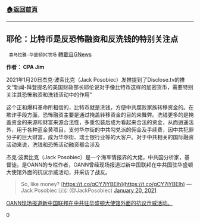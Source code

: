 ###  [:house:返回首頁](https://github.com/ourhimalayas/txt)
---

## 耶伦：比特币是反恐怖融资和反洗钱的特别关注点
` 喜马拉雅-华盛顿DC农场` [轉載自GNews](https://gnews.org/zh-hans/779294/)

**作者： CPA Jim**

2021年1月20日杰克·波索比克（Jack Posobiec）发推提到了Disclose.tv的推文“新闻-拜登提名的美国财政部长耶伦说对于像比特币这样的加密货币，需要特别关注其恐怖融资和洗钱活动中的作用”

这个正和爆料革命所相信的，比特币就是洗钱，方便中共腐败家族转移资金的。在欺诈手段方面，恐怖融资主要是通过掩盖转移资金的目的来舞弊。洗钱更多的是掩盖资金的来源和财富来源合法性，多重包装后成为看起来合法的资金，从而逍遥法外，用于各种蓝金黄项目，支付华尔街的中共勾兑派的佣金及手续费，因中共犯罪分子的巨大财富，成为华尔街、瑞士银行业等的大客户。对于中共相关的国际融资活动来说，洗钱和恐怖活动融资都会涉及

杰克·波索比克（Jack Posobiec）是一个海军情报界的大佬，中共国分析家，基督徒。是OANN的专栏作者，OANN曾经现场报道过新中国联邦在中共国驻华盛顿大使馆外面的抗议示威活动，并采访了战友。



> So, like money? [https://t.co/gCY7iYBEIh](https://t.co/gCY7iYBEIh)
> — Jack Posobiec 🇺🇸 (@JackPosobiec) [January 20, 2021](https://twitter.com/JackPosobiec/status/1351919654948761600?ref_src=twsrc%5Etfw)



[OANN现场报道新中国联邦在中共驻华盛顿大使馆外面的抗议示威活动。](https://www.youtube.com/watch?v=uPGkLZGQx-k&amp;feature=youtu.be)

0
